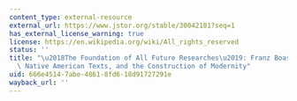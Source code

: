 ```yaml
---
content_type: external-resource
external_url: https://www.jstor.org/stable/30042181?seq=1
has_external_license_warning: true
license: https://en.wikipedia.org/wiki/All_rights_reserved
status: ''
title: "\u2018The Foundation of All Future Researches\u2019: Franz Boas, George Hunt,\
  \ Native American Texts, and the Construction of Modernity"
uid: 666e4514-7abe-4861-8fd6-18d91727291e
wayback_url: ''
---
```

